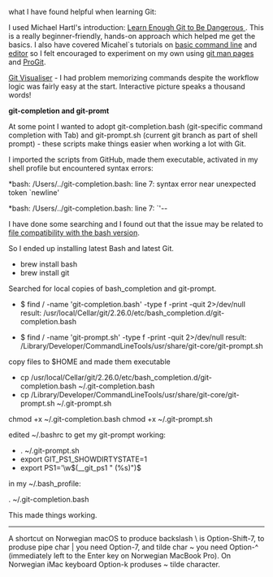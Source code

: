 what I have found helpful when learning Git:

I used Michael Hartl's introduction: [Learn Enough Git to Be Dangerous ](https://learnenough.com/git-tutorial). This is a really beginner-friendly, hands-on approach which helped me get the basics. I also have covered Micahel`s tutorials on [basic command line](https://www.learnenough.com/command-line-tutorial/basics) and [editor](https://www.learnenough.com/text-editor-tutorial/vim) so I felt encouraged to experiment on my own using [git man pages](https://helpmanual.io/man1/git/) and [ProGit](https://git-scm.com/book/en/v2).

[Git Visualiser](http://git-school.github.io/visualizing-git/) - I had problem memorizing commands despite the workflow logic was fairly easy at the start.
Interactive picture speaks a thousand words! 

**git-completion and git-promt**

At some point I wanted to adopt git-completion.bash (git-specific command completion with Tab) and git-prompt.sh (current git branch as part of shell prompt) - these scripts make things easier when working a lot with Git.

I imported the scripts from GitHub, made them executable, activated in my shell profile but encountered syntax errors:

*bash: /Users/../git-completion.bash: line 7: syntax error near unexpected token `newline'

*bash: /Users/../git-completion.bash: line 7: `<!DOCTYPE html>'--

I have done some searching and I found out that the issue may be related to [file compatibility with the bash version](https://itnext.io/upgrading-bash-on-macos-7138bd1066ba).

So I ended up installing latest Bash and latest Git. 

* brew install bash 
* brew install git

Searched for local copies of bash_completion and git-prompt.

* $ find / -name 'git-completion.bash' -type f -print -quit 2>/dev/null
result: /usr/local/Cellar/git/2.26.0/etc/bash_completion.d/git-completion.bash

* $ find / -name 'git-prompt.sh' -type f -print -quit 2>/dev/null
result: /Library/Developer/CommandLineTools/usr/share/git-core/git-prompt.sh

copy files to $HOME and made them executable

* cp /usr/local/Cellar/git/2.26.0/etc/bash_completion.d/git-completion.bash ~/.git-completion.bash
* cp /Library/Developer/CommandLineTools/usr/share/git-core/git-prompt.sh ~/.git-prompt.sh

chmod +x ~/.git-completion.bash
chmod +x ~/.git-prompt.sh

edited ~/.bashrc to get my git-prompt working:

* . ~/.git-prompt.sh
* export GIT_PS1_SHOWDIRTYSTATE=1
* export PS1='\w$(__git_ps1 " (%s)")\$

in my ~/.bash_profile: 

. ~/.git-completion.bash

This made things working.

-------
A shortcut on Norwegian macOS to produce backslash \ is Option-Shift-7, to produse pipe char | you need Option-7, and tilde char ~ you need Option-^ (immediately left to the Enter key on Norwegian MacBook Pro). On Norwegian iMac keyboard Option-k produses ~ tilde character.

